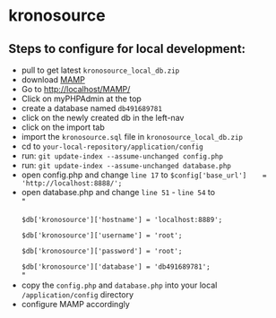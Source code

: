 kronosource
===========

<h2>Steps to configure for local development:</h2>
<ul>
<li>pull to get latest <code>kronosource_local_db.zip</code></li>
<li>download <a target="_blank" href="http://www.mamp.info/en/index.html">MAMP</a></li>
<li>Go to <a target="_blank" href="http://localhost/MAMP/">http://localhost/MAMP/</a></li>
<li>Click on myPHPAdmin at the top</li>
<li>create a database named <code>db491689781</code></li>
<li>click on the newly created db in the left-nav</li>
<li>click on the import tab</li>
<li>import the <code>kronosource.sql</code> file in <code>kronosource_local_db.zip</code></li>
<li>cd to <code>your-local-repository/application/config</code></li>
<li>run: <code>git update-index --assume-unchanged config.php</code></li>
<li>run: <code>git update-index --assume-unchanged database.php</code></li>
<li>open config.php and change <code>line 17</code> to <code>$config['base_url']	= 'http://localhost:8888/';</code></li>
<li>open database.php and change <code>line 51</code> - <code>line 54</code> to<br>
"<br><code>
$db['kronosource']['hostname'] = 'localhost:8889';<br>
$db['kronosource']['username'] = 'root';<br>
$db['kronosource']['password'] = 'root';<br>
$db['kronosource']['database'] = 'db491689781';</code><br>
"
</li>
<li>copy the <code>config.php</code> and <code>database.php</code> into your local <code>/application/config</code> directory</li>
<li>configure MAMP accordingly</li>
</ul>
